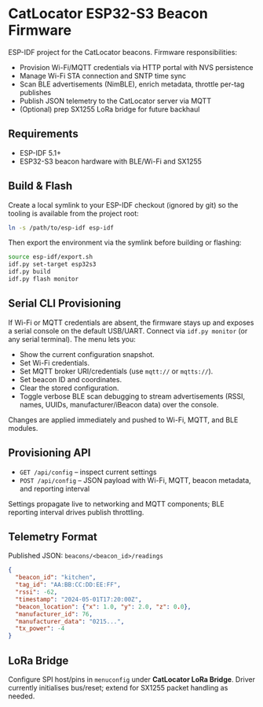 # CatLocator ESP32-S3 Beacon Firmware

ESP-IDF project for the CatLocator beacons. Firmware responsibilities:

- Provision Wi-Fi/MQTT credentials via HTTP portal with NVS persistence
- Manage Wi-Fi STA connection and SNTP time sync
- Scan BLE advertisements (NimBLE), enrich metadata, throttle per-tag publishes
- Publish JSON telemetry to the CatLocator server via MQTT
- (Optional) prep SX1255 LoRa bridge for future backhaul

## Requirements
- ESP-IDF 5.1+
- ESP32-S3 beacon hardware with BLE/Wi-Fi and SX1255

## Build & Flash
Create a local symlink to your ESP-IDF checkout (ignored by git) so the tooling is available from the project root:

```bash
ln -s /path/to/esp-idf esp-idf
```

Then export the environment via the symlink before building or flashing:

```bash
source esp-idf/export.sh
idf.py set-target esp32s3
idf.py build
idf.py flash monitor
```

## Serial CLI Provisioning
If Wi-Fi or MQTT credentials are absent, the firmware stays up and exposes a serial console on the default USB/UART. Connect via `idf.py monitor` (or any serial terminal). The menu lets you:

- Show the current configuration snapshot.
- Set Wi-Fi credentials.
- Set MQTT broker URI/credentials (use `mqtt://` or `mqtts://`).
- Set beacon ID and coordinates.
- Clear the stored configuration.
- Toggle verbose BLE scan debugging to stream advertisements (RSSI, names, UUIDs, manufacturer/iBeacon data) over the console.

Changes are applied immediately and pushed to Wi-Fi, MQTT, and BLE modules.

## Provisioning API
- `GET /api/config` – inspect current settings
- `POST /api/config` – JSON payload with Wi-Fi, MQTT, beacon metadata, and reporting interval

Settings propagate live to networking and MQTT components; BLE reporting interval drives publish throttling.

## Telemetry Format
Published JSON: `beacons/<beacon_id>/readings`
```json
{
  "beacon_id": "kitchen",
  "tag_id": "AA:BB:CC:DD:EE:FF",
  "rssi": -62,
  "timestamp": "2024-05-01T17:20:00Z",
  "beacon_location": {"x": 1.0, "y": 2.0, "z": 0.0},
  "manufacturer_id": 76,
  "manufacturer_data": "0215...",
  "tx_power": -4
}
```

## LoRa Bridge
Configure SPI host/pins in `menuconfig` under **CatLocator LoRa Bridge**. Driver currently initialises bus/reset; extend for SX1255 packet handling as needed.
